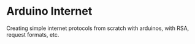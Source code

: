 # Arduino Internet

Creating simple internet protocols from scratch with arduinos, with RSA, request formats, etc. 
